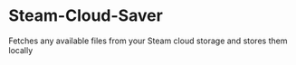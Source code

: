# Steam-Cloud-Saver
Fetches any available files from your Steam cloud storage and stores them locally
